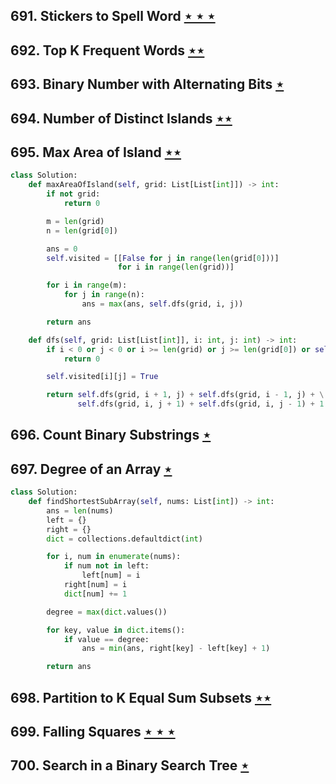 ## 691. Stickers to Spell Word [$\star\star\star$](https://leetcode.com/problems/stickers-to-spell-word)

## 692. Top K Frequent Words [$\star\star$](https://leetcode.com/problems/top-k-frequent-words)

## 693. Binary Number with Alternating Bits [$\star$](https://leetcode.com/problems/binary-number-with-alternating-bits)

## 694. Number of Distinct Islands [$\star\star$](https://leetcode.com/problems/number-of-distinct-islands)

## 695. Max Area of Island [$\star\star$](https://leetcode.com/problems/max-area-of-island)

```python
class Solution:
    def maxAreaOfIsland(self, grid: List[List[int]]) -> int:
        if not grid:
            return 0

        m = len(grid)
        n = len(grid[0])

        ans = 0
        self.visited = [[False for j in range(len(grid[0]))]
                        for i in range(len(grid))]

        for i in range(m):
            for j in range(n):
                ans = max(ans, self.dfs(grid, i, j))

        return ans

    def dfs(self, grid: List[List[int]], i: int, j: int) -> int:
        if i < 0 or j < 0 or i >= len(grid) or j >= len(grid[0]) or self.visited[i][j] or grid[i][j] == 0:
            return 0

        self.visited[i][j] = True

        return self.dfs(grid, i + 1, j) + self.dfs(grid, i - 1, j) + \
               self.dfs(grid, i, j + 1) + self.dfs(grid, i, j - 1) + 1
```

## 696. Count Binary Substrings [$\star$](https://leetcode.com/problems/count-binary-substrings)

## 697. Degree of an Array [$\star$](https://leetcode.com/problems/degree-of-an-array)

```python
class Solution:
    def findShortestSubArray(self, nums: List[int]) -> int:
        ans = len(nums)
        left = {}
        right = {}
        dict = collections.defaultdict(int)

        for i, num in enumerate(nums):
            if num not in left:
                left[num] = i
            right[num] = i
            dict[num] += 1

        degree = max(dict.values())

        for key, value in dict.items():
            if value == degree:
                ans = min(ans, right[key] - left[key] + 1)

        return ans
```

## 698. Partition to K Equal Sum Subsets [$\star\star$](https://leetcode.com/problems/partition-to-k-equal-sum-subsets)

## 699. Falling Squares [$\star\star\star$](https://leetcode.com/problems/falling-squares)

## 700. Search in a Binary Search Tree [$\star$](https://leetcode.com/problems/search-in-a-binary-search-tree)
